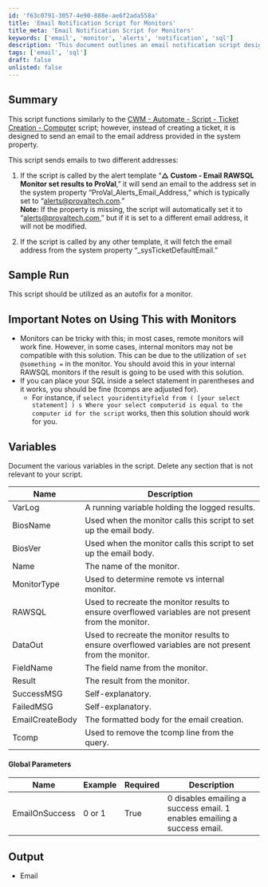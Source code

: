 ```yaml
---
id: 'f63c0791-3057-4e90-888e-ae6f2ada558a'
title: 'Email Notification Script for Monitors'
title_meta: 'Email Notification Script for Monitors'
keywords: ['email', 'monitor', 'alerts', 'notification', 'sql']
description: 'This document outlines an email notification script designed for use with monitoring templates. It details how the script sends emails based on specific alert templates and includes important notes on compatibility with different monitor types. The document also provides a comprehensive overview of the variables and global parameters utilized in the script.'
tags: ['email', 'sql']
draft: false
unlisted: false
---
```


## Summary

This script functions similarly to the [CWM - Automate - Script - Ticket Creation - Computer](<./Ticket Creation - Computer.md>) script; however, instead of creating a ticket, it is designed to send an email to the email address provided in the system property.

This script sends emails to two different addresses:

1. If the script is called by the alert template “**△ Custom - Email RAWSQL Monitor set results to ProVal**,” it will send an email to the address set in the system property “ProVal_Alerts_Email_Address,” which is typically set to “[alerts@provaltech.com](mailto:alerts@provaltech.com).”  
   **Note:** If the property is missing, the script will automatically set it to “[alerts@provaltech.com](mailto:alerts@provaltech.com),” but if it is set to a different email address, it will not be modified.

2. If the script is called by any other template, it will fetch the email address from the system property “_sysTicketDefaultEmail.”

## Sample Run

This script should be utilized as an autofix for a monitor.

## Important Notes on Using This with Monitors

- Monitors can be tricky with this; in most cases, remote monitors will work fine. However, in some cases, internal monitors may not be compatible with this solution. This can be due to the utilization of `set @something =` in the monitor. You should avoid this in your internal RAWSQL monitors if the result is going to be used with this solution.
- If you can place your SQL inside a select statement in parentheses and it works, you should be fine (tcomps are adjusted for).
  - For instance, if `select youridentityfield from ( [your select statement] ) s Where your select computerid is equal to the computer id for the script` works, then this solution should work for you.

## Variables

Document the various variables in the script. Delete any section that is not relevant to your script.

| Name          | Description                                                                 |
|---------------|-----------------------------------------------------------------------------|
| VarLog        | A running variable holding the logged results.                             |
| BiosName      | Used when the monitor calls this script to set up the email body.          |
| BiosVer       | Used when the monitor calls this script to set up the email body.          |
| Name          | The name of the monitor.                                                   |
| MonitorType   | Used to determine remote vs internal monitor.                              |
| RAWSQL        | Used to recreate the monitor results to ensure overflowed variables are not present from the monitor. |
| DataOut       | Used to recreate the monitor results to ensure overflowed variables are not present from the monitor. |
| FieldName     | The field name from the monitor.                                           |
| Result        | The result from the monitor.                                               |
| SuccessMSG    | Self-explanatory.                                                         |
| FailedMSG     | Self-explanatory.                                                         |
| EmailCreateBody | The formatted body for the email creation.                               |
| Tcomp         | Used to remove the tcomp line from the query.                             |

#### Global Parameters

| Name           | Example   | Required | Description                                                                 |
|----------------|-----------|----------|-----------------------------------------------------------------------------|
| EmailOnSuccess | 0 or 1   | True     | 0 disables emailing a success email. 1 enables emailing a success email.  |

## Output

- Email

